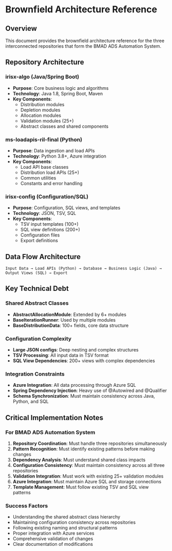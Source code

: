 # Brownfield Architecture Reference

## Overview

This document provides the brownfield architecture reference for the three interconnected repositories that form the BMAD ADS Automation System.

## Repository Architecture

### irisx-algo (Java/Spring Boot)
- **Purpose**: Core business logic and algorithms
- **Technology**: Java 1.8, Spring Boot, Maven
- **Key Components**:
  - Distribution modules
  - Depletion modules
  - Allocation modules
  - Validation modules (25+)
  - Abstract classes and shared components

### ms-loadapis-ril-final (Python)
- **Purpose**: Data ingestion and load APIs
- **Technology**: Python 3.8+, Azure integration
- **Key Components**:
  - Load API base classes
  - Distribution load APIs (25+)
  - Common utilities
  - Constants and error handling

### irisx-config (Configuration/SQL)
- **Purpose**: Configuration, SQL views, and templates
- **Technology**: JSON, TSV, SQL
- **Key Components**:
  - TSV input templates (100+)
  - SQL view definitions (200+)
  - Configuration files
  - Export definitions

## Data Flow Architecture

```
Input Data → Load APIs (Python) → Database → Business Logic (Java) → Output Views (SQL) → Export
```

## Key Technical Debt

### Shared Abstract Classes
- **AbstractAllocationModule**: Extended by 6+ modules
- **BaseIterationRunner**: Used by multiple modules
- **BaseDistributionData**: 100+ fields, core data structure

### Configuration Complexity
- **Large JSON configs**: Deep nesting and complex structures
- **TSV Processing**: All input data in TSV format
- **SQL View Dependencies**: 200+ views with complex dependencies

### Integration Constraints
- **Azure Integration**: All data processing through Azure SQL
- **Spring Dependency Injection**: Heavy use of @Autowired and @Qualifier
- **Schema Synchronization**: Must maintain consistency across Java, Python, and SQL

## Critical Implementation Notes

### For BMAD ADS Automation System
1. **Repository Coordination**: Must handle three repositories simultaneously
2. **Pattern Recognition**: Must identify existing patterns before making changes
3. **Dependency Analysis**: Must understand shared class impacts
4. **Configuration Consistency**: Must maintain consistency across all three repositories
5. **Validation Integration**: Must work with existing 25+ validation modules
6. **Azure Integration**: Must maintain Azure SQL and storage connections
7. **Template Management**: Must follow existing TSV and SQL view patterns

### Success Factors
- Understanding the shared abstract class hierarchy
- Maintaining configuration consistency across repositories
- Following existing naming and structural patterns
- Proper integration with Azure services
- Comprehensive validation of changes
- Clear documentation of modifications
